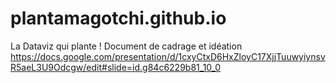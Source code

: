 # plantamagotchi.github.io
La Dataviz qui plante !
Document de cadrage et idéation https://docs.google.com/presentation/d/1cxyCtxD6HxZloyC17XjjTuuwyiynsvR5aeL3U9Odcgw/edit#slide=id.g84c6229b81_10_0
